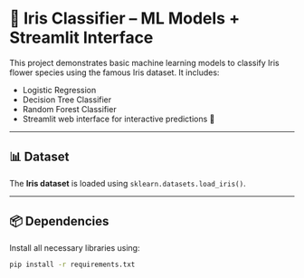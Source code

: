 # 🌸 Iris Classifier – ML Models + Streamlit Interface

This project demonstrates basic machine learning models to classify Iris flower species using the famous Iris dataset. It includes:

- Logistic Regression
- Decision Tree Classifier
- Random Forest Classifier
- Streamlit web interface for interactive predictions 🎯

---

## 📊 Dataset

The **Iris dataset** is loaded using `sklearn.datasets.load_iris()`.

---

## 📦 Dependencies

Install all necessary libraries using:

```bash
pip install -r requirements.txt
